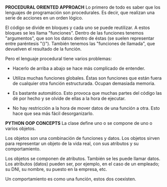 **PROCEDURAL ORIENTED APPROACH**
Lo primero de todo es saber que los lenguajes de programación son procedurales. Es decir, que realizan una serie de acciones en un orden lógico.

El código se divide en bloques y cada uno se puede reutilizar. A estos bloques se les llama "funciones". Dentro de las funciones tenemos "argumentos", que son los datos dentro de éstas (se suelen representar entre paréntesis "()"). También tenemos las "funciones de llamada", que devuelven el resultado de la función.

Pero el lenguaje procedural tiene varios problemas:
- Hacerlo de arriba a abajo se hace más complicado de entender.

- Utiliza muchas funciones globales. Éstas son funciones que están fuera de cualquier otra función estructurada. Ocupan demasiada memoria.

- Es bastante automático. Esto provoca que muchas partes del código las dé por hecho y se olvide de ellas a la hora de ejecutar.

- No hay restricción a la hora de mover datos de una función a otra. Esto hace que sea más fácil desorganizarlo.


**PYTHON OOP CONCEPTS**
La clase define uno o se compone de uno o varios objetos.

Los objetos son una combinación de funciones y datos.
Los objetos sirven para representar un objeto de la vida real, con sus atributos y su comportamiento.

Los objetos se componen de atributos. También se les puede llamar datos.
Los atributos (datos) pueden ser, por ejemplo, en el caso de un empleado; su DNI, su nombre, su puesto en la empresa, etc.

Un comportamiento es como una función, estos dos coexisten.